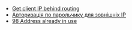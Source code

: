 * [Get client IP behind routing](Get_client_IP_behind_routing.md)
* [Авторизація по парольчику для зовнішніх IP](Авторизація_по_парольчику_для_зовнішніх_IP.md)
* [98 Address already in use](98_Address_already_in_use.md)
